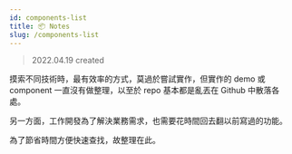 ```yaml
---
id: components-list
title: 📦 Notes
slug: /components-list
---
```


> 2022.04.19 created

摸索不同技術時，最有效率的方式，莫過於嘗試實作，但實作的 demo 或 component 一直沒有做整理，以至於 repo 基本都是亂丟在 Github 中散落各處。

另一方面，工作開發為了解決業務需求，也需要花時間回去翻以前寫過的功能。

為了節省時間方便快速查找，故整理在此。

